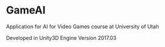# GameAI

Application for AI for Video Games course at University of Utah

Developed in Unity3D Engine Version 2017.03
